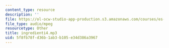 ```yaml
---
content_type: resource
description: ''
file: https://ol-ocw-studio-app-production.s3.amazonaws.com/courses/es-s41-speak-italian-with-your-mouth-full-spring-2012/5f8fb78fd36b1ab3b105e34d386a3967_ingredienti4.mp3
file_type: audio/mpeg
resourcetype: Other
title: ingredienti4.mp3
uid: 5f8fb78f-d36b-1ab3-b105-e34d386a3967
---
```

